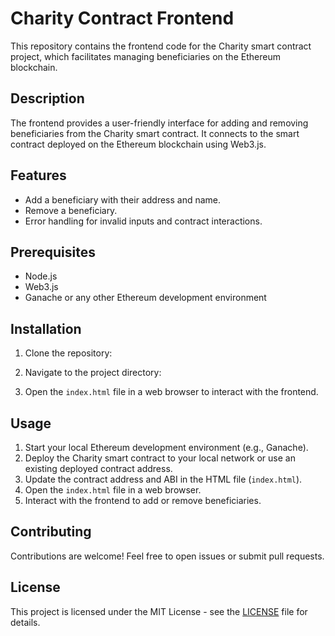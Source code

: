 # Charity Contract Frontend

This repository contains the frontend code for the Charity smart contract project, which facilitates managing beneficiaries on the Ethereum blockchain.

## Description

The frontend provides a user-friendly interface for adding and removing beneficiaries from the Charity smart contract. It connects to the smart contract deployed on the Ethereum blockchain using Web3.js.

## Features

- Add a beneficiary with their address and name.
- Remove a beneficiary.
- Error handling for invalid inputs and contract interactions.

## Prerequisites

- Node.js
- Web3.js
- Ganache or any other Ethereum development environment

## Installation

1. Clone the repository:


2. Navigate to the project directory:


3. Open the `index.html` file in a web browser to interact with the frontend.

## Usage

1. Start your local Ethereum development environment (e.g., Ganache).
2. Deploy the Charity smart contract to your local network or use an existing deployed contract address.
3. Update the contract address and ABI in the HTML file (`index.html`).
4. Open the `index.html` file in a web browser.
5. Interact with the frontend to add or remove beneficiaries.

## Contributing

Contributions are welcome! Feel free to open issues or submit pull requests.

## License

This project is licensed under the MIT License - see the [LICENSE](LICENSE) file for details.
